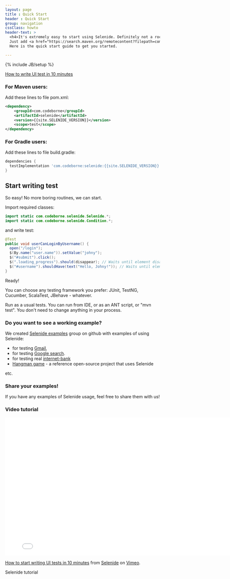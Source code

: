 ```yaml
---
layout: page
title : Quick Start
header : Quick Start
group: navigation
cssClass: howto
header-text: >
  <h4>It's extremely easy to start using Selenide. Definitely not a rocket science.</h4>
  Just add <a href="https://search.maven.org/remotecontent?filepath=com/codeborne/selenide/6.13.0/selenide-6.13.0.jar">selenide.jar</a> (and its dependencies) to your project and you are done.<br/>
  Here is the quick start guide to get you started.

---
```

{% include JB/setup %}

<a class="video right" href="https://vimeo.com/107647158">
  How to write UI test in 10 minutes
</a>

### For Maven users:

Add these lines to file pom.xml:

```xml
<dependency>
    <groupId>com.codeborne</groupId>
    <artifactId>selenide</artifactId>
    <version>{{site.SELENIDE_VERSION}}</version>
    <scope>test</scope>
</dependency>
```

### For Gradle users:

Add these lines to file build.gradle:

```groovy
dependencies {
  testImplementation 'com.codeborne:selenide:{{site.SELENIDE_VERSION}}'
}
```

## Start writing test

So easy! No more boring routines, we can start.

Import required classes:

```java
import static com.codeborne.selenide.Selenide.*;
import static com.codeborne.selenide.Condition.*;
```

and write test:

```java
@Test
public void userCanLoginByUsername() {
  open("/login");
  $(By.name("user.name")).setValue("johny");
  $("#submit").click();
  $(".loading_progress").should(disappear); // Waits until element disappears
  $("#username").shouldHave(text("Hello, Johny!")); // Waits until element gets text
}
```

Ready!

You can choose any testing framework you prefer: JUnit, TestNG, Cucumber, ScalaTest, JBehave - whatever.

Run as a usual tests. You can run from IDE, or as an ANT script, or "mvn test". You don't need to change anything in your process.


### Do you want to see a working example?
 
We created [Selenide examples](https://github.com/selenide-examples) group on github with examples of using Selenide:

* for testing [Gmail](https://github.com/selenide-examples/gmail/tree/master/test/org/selenide/examples/gmail),
* for testing [Google search](https://github.com/selenide-examples/google/blob/master/test/org/selenide/examples/google/selenide_page_object/GoogleTest.java).
* for testing real [internet-bank](https://github.com/selenide-examples/selenide-allure-junit/blob/master/src/test/java/org/selenide/examples/InternetBankTest.java)
* [Hangman game](https://github.com/selenide-examples/hangman/blob/master/test/uitest/selenide/HangmanSpec.java) - a reference open-source project that uses Selenide

etc.

### Share your examples!

If you have any examples of Selenide usage, feel free to share them with us!

### Video tutorial
<iframe src="//player.vimeo.com/video/107647158" width="800" height="450" frameborder="0" webkitallowfullscreen mozallowfullscreen allowfullscreen></iframe> <p><a href="https://vimeo.com/107647158">How to start writing UI tests in 10 minutes</a> from <a href="https://vimeo.com/user20427140">Selenide</a> on <a href="https://vimeo.com">Vimeo</a>.</p> <p>Selenide tutorial</p>
